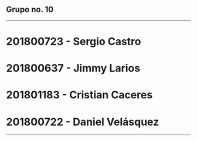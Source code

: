## Grupo no. 10

---

# 201800723 - Sergio Castro
# 201800637 - Jimmy Larios
# 201801183 - Cristian Caceres
# 201800722 - Daniel Velásquez

---
